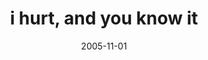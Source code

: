 ---
layout: base.njk
title : 'i hurt, and you know it' 
view_title : 'i hurt, and you know it' 
year : '2005' 
date : '2005-11-01' 
img_file : '/drawing/ihurtandyouknowit.png' 
html_file : 'ihurtandyouknowit' 
next_html : 'comecloser.html' 
year_order : '137' 
permalink : "title/{{html_file}}.html"
---